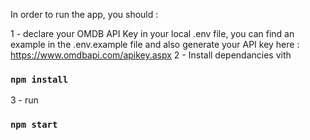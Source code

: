 In order to run the app, you should :

1 - declare your OMDB API Key in your local .env file, you can find an example in the .env.example file and also generate your API key here : https://www.omdbapi.com/apikey.aspx
2 - Install dependancies vith
### `npm install`
3 - run 
### `npm start`